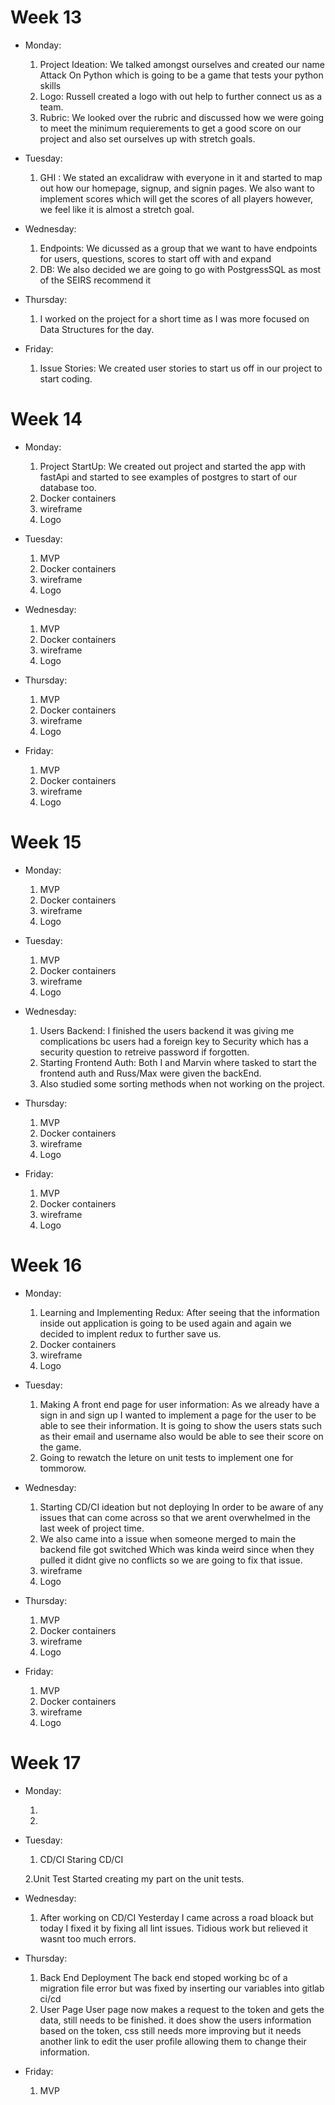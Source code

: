 # **Week 13**

- Monday:

  1. Project Ideation:
     We talked amongst ourselves and created our name Attack On Python which is going to be a game that tests your python skills
  2. Logo:
     Russell created a logo with out help to further connect us as a team.
  3. Rubric:
     We looked over the rubric and discussed how we were going to meet the minimum requierements to get a good score on our project and also set ourselves up with stretch goals.

- Tuesday:

  1. GHI :
     We stated an excalidraw with everyone in it and started to map out how our homepage, signup, and signin pages. We also want to implement scores which will get the scores of all players however, we feel like it is almost a stretch goal.

- Wednesday:

  1. Endpoints:
     We dicussed as a group that we want to have endpoints for users, questions, scores to start off with and expand
  2. DB:
     We also decided we are going to go with PostgressSQL as most of the SEIRS recommend it

- Thursday:

  1. I worked on the project for a short time as I was more focused on Data Structures for the day.

- Friday:
  1. Issue Stories:
     We created user stories to start us off in our project to start coding.

# **Week 14**

- Monday:

  1. Project StartUp:
     We created out project and started the app with fastApi and started to see examples of postgres to start of our database too.
  2. Docker containers
  3. wireframe
  4. Logo

- Tuesday:

  1. MVP
  2. Docker containers
  3. wireframe
  4. Logo

- Wednesday:

  1. MVP
  2. Docker containers
  3. wireframe
  4. Logo

- Thursday:

  1. MVP
  2. Docker containers
  3. wireframe
  4. Logo

- Friday:
  1. MVP
  2. Docker containers
  3. wireframe
  4. Logo

# **Week 15**

- Monday:

  1. MVP
  2. Docker containers
  3. wireframe
  4. Logo

- Tuesday:

  1. MVP
  2. Docker containers
  3. wireframe
  4. Logo

- Wednesday:

  1. Users Backend:
     I finished the users backend it was giving me complications bc users had a foreign key to Security which has a security question to retreive password if forgotten.
  2. Starting Frontend Auth:
     Both I and Marvin where tasked to start the frontend auth and Russ/Max were given the backEnd.
  3. Also studied some sorting methods when not working on the project.

- Thursday:

  1. MVP
  2. Docker containers
  3. wireframe
  4. Logo

- Friday:

  1. MVP
  2. Docker containers
  3. wireframe
  4. Logo

# **Week 16**

- Monday:

  1. Learning and Implementing Redux:
     After seeing that the information inside out application is going to be used again and again we decided to implent redux to further save us.
  2. Docker containers
  3. wireframe
  4. Logo

- Tuesday:

  1. Making A front end page for user information:
     As we already have a sign in and sign up I wanted to implement a page for the user to be able to see their information. It is going to show the users stats such as their email and username also would be able to see their score on the game.
  2. Going to rewatch the leture on unit tests to implement one for tommorow.

- Wednesday:

  1. Starting CD/CI ideation but not deploying
     In order to be aware of any issues that can come across so that we arent overwhelmed in the last week of project time.
  2. We also came into a issue when someone merged to main the backend file got switched
     Which was kinda weird since when they pulled it didnt give no conflicts so we are going to fix that issue.
  3. wireframe
  4. Logo

- Thursday:

  1. MVP
  2. Docker containers
  3. wireframe
  4. Logo

- Friday:

  1. MVP
  2. Docker containers
  3. wireframe
  4. Logo

# **Week 17**

- Monday:

  1.

  2.

- Tuesday:

  1. CD/CI
     Staring CD/CI

  2.Unit Test
  Started creating my part on the unit tests.

- Wednesday:

  1. After working on CD/CI Yesterday I came across a road bloack but today I fixed it by fixing all lint issues.
     Tidious work but relieved it wasnt too much errors.

- Thursday:

  1. Back End Deployment
     The back end stoped working bc of a migration file error but was fixed by inserting our variables into gitlab ci/cd
  2. User Page
     User page now makes a request to the token and gets the data, still needs to be finished. it does show the users information based on the token, css still needs more improving but it needs another link to edit the user profile allowing them to change their information.

- Friday:

  1. MVP

